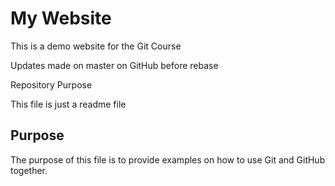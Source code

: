 # My Website

This is a demo website for the Git Course

Updates made on master on GitHub before rebase

Repository Purpose

This file is just a readme file

## Purpose

The purpose of this file is to provide examples
on how to use Git and GitHub together.